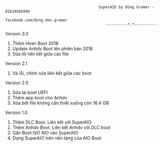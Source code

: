                                               SuperAIO by Dũng Gramer - 01634565999
                                                   facebook.com/dung.dev.gramer
		                                         ----------*.*----------

   Version 3.0

   1. Thêm Hiren Boot 2018
   2. Update Anhdv Boot lên phiên bản 2018
   3. Sửa lỗi liên kết giữa các file


  Version 2.1
 
   1. Vá lỗi, chỉnh sửa liên kết giữa các boot 



  Version 2.0

   1. Sửa lại boot UEFI
   2. Thêm app boot cho Anhdv
   3. Xóa bớt file không cần thiết xuống còn 16.4 GB


   Version 1.0

   1. Thêm DLC Boot. Liên kết với SuperAIO
   2. Thêm Anhdv Boot, Liên kết Anhdv với DLC boot
   3. Gắn Boot ISO AIO vào SuperAIO
   4. Dựng SuperAIO trên nền tảng của AIO Boot

